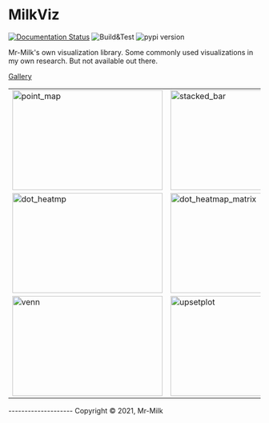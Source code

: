 # MilkViz

[![Documentation Status](https://img.shields.io/readthedocs/milkviz?logo=readthedocs&logoColor=white&style=flat-square)](https://milkviz.readthedocs.io/en/latest?badge=latest)
![Build&Test](https://img.shields.io/github/workflow/status/Mr-Milk/milkviz/Build?style=flat-square&logo=github)
![pypi version](https://img.shields.io/pypi/v/milkviz?color=blue&logo=python&logoColor=white&style=flat-square)

Mr-Milk's own visualization library. 
Some commonly used visualizations in my own research.
But not available out there.

[Gallery](https://milkviz.readthedocs.io/en/latest/gallery_examples/index.html)

<p>
<table>
<tr>

  <td>
  <a href="https://milkviz.readthedocs.io/en/latest/gallery_examples/plot_point_map_cat.html">
  <img alt="point_map" src="https://milkviz.readthedocs.io/en/latest/_images/sphx_glr_plot_point_map_cat_thumb.png" height="200" width="300"/>
  </a>
  </td>

  <td>
  <a href="https://milkviz.readthedocs.io/en/latest/gallery_examples/plot_stacked_bar.html">
  <img alt="stacked_bar" src="https://milkviz.readthedocs.io/en/latest/_images/sphx_glr_plot_stacked_bar_thumb.png" height="200" width="300"/>
  </a>
  </td>

  <td>
  <a href="https://milkviz.readthedocs.io/en/latest/gallery_examples/plot_point_map_cat.html">
  <img alt="bubble_plot" src="https://milkviz.readthedocs.io/en/latest/_images/sphx_glr_plot_bubble_thumb.png" height="200" width="300"/>
  </a>
  </td>

</tr>
<tr>

  <td>
  <a href="https://milkviz.readthedocs.io/en/latest/gallery_examples/plot_point_map_cat.html">
  <img alt="dot_heatmp" src="https://milkviz.readthedocs.io/en/latest/_images/sphx_glr_plot_dot_heatmap_thumb.png" height="200" width="300"/>
  </a>
  </td>

  <td>
  <a href="https://milkviz.readthedocs.io/en/latest/gallery_examples/plot_dot_heatmap_matrix_masked.html">
  <img alt="dot_heatmap_matrix" src="https://milkviz.readthedocs.io/en/latest/_images/sphx_glr_plot_dot_heatmap_matrix_masked_thumb.png" height="200" width="300"/>
  </a>
  </td>

  <td>
  <a href="https://milkviz.readthedocs.io/en/latest/gallery_examples/plot_dot_heatmap_matrix_masked.html">
  <img alt="heatmap" src="https://milkviz.readthedocs.io/en/latest/_images/sphx_glr_plot_anno_heatmap_thumb.png" height="200" width="300"/>
  </a>
  </td>

</tr>

<tr>

  <td>
  <a href="https://milkviz.readthedocs.io/en/latest/gallery_examples/plot_venn.html">
  <img alt="venn" src="https://milkviz.readthedocs.io/en/latest/_images/sphx_glr_plot_venn_thumb.png" height="200" width="300"/>
  </a>
  </td>

  <td>
  <a href="https://milkviz.readthedocs.io/en/latest/gallery_examples/plot_upset.html">
  <img alt="upsetplot" src="https://milkviz.readthedocs.io/en/latest/_images/sphx_glr_plot_upset_thumb.png" height="200" width="300"/>
  </a>
  </td>

  <td>
  <a href="https://milkviz.readthedocs.io/en/latest/gallery_examples/plot_graph.html">
  <img alt="graph" src="https://milkviz.readthedocs.io/en/latest/_images/sphx_glr_plot_graph_thumb.png" height="200" width="300"/>
  </a>
  </td>

</tr>
</table>
</p>
--------------------
Copyright © 2021, Mr-Milk
